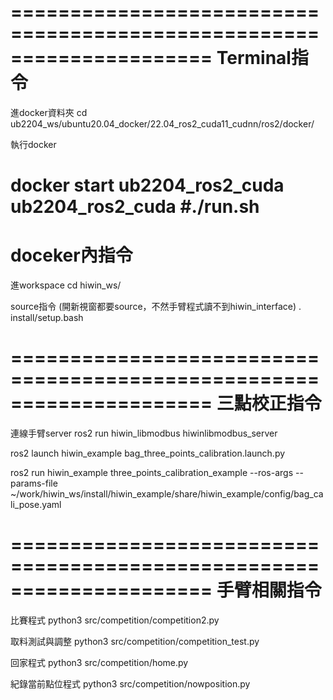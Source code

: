 =====================================================================
Terminal指令
=====================================================================
進docker資料夾
cd ub2204_ws/ubuntu20.04_docker/22.04_ros2_cuda11_cudnn/ros2/docker/

執行docker

docker start ub2204_ros2_cuda ub2204_ros2_cuda
#./run.sh
=====================================================================
doceker內指令
=====================================================================
進workspace
cd hiwin_ws/

source指令 (開新視窗都要source，不然手臂程式讀不到hiwin_interface)
. install/setup.bash 

=====================================================================
三點校正指令
=====================================================================
連線手臂server
ros2 run hiwin_libmodbus hiwinlibmodbus_server

ros2 launch hiwin_example bag_three_points_calibration.launch.py

ros2 run hiwin_example three_points_calibration_example --ros-args --params-file ~/work/hiwin_ws/install/hiwin_example/share/hiwin_example/config/bag_cali_pose.yaml


=====================================================================
手臂相關指令
=====================================================================
比賽程式
python3 src/competition/competition2.py

取料測試與調整
python3 src/competition/competition_test.py

回家程式
python3 src/competition/home.py

紀錄當前點位程式
python3 src/competition/nowposition.py
